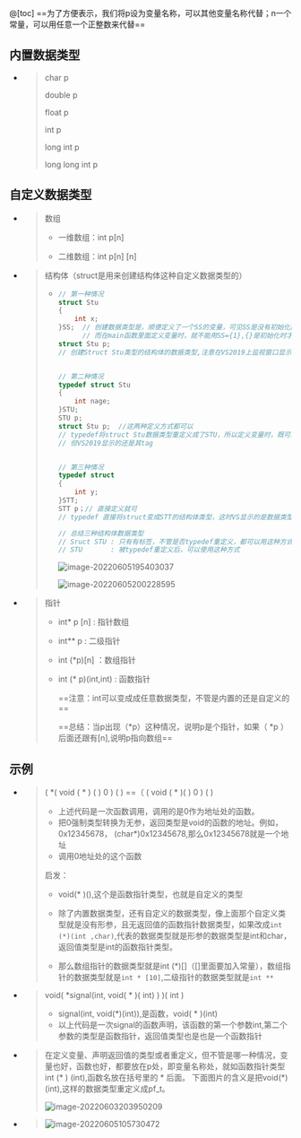 ﻿
@[toc]
==为了方便表示，我们将p设为变量名称，可以其他变量名称代替；n一个常量，可以用任意一个正整数来代替==

## 内置数据类型

* >  char p
  >
  > double p
  >
  > float p
  >
  > int p
  >
  > long int  p
  >
  > long long int p

## 自定义数据类型

* > 数组
  >
  > * 一维数组：int   p[n]
  >
  > * 二维数组：int   p[n] [n] 

* > 结构体（struct是用来创建结构体这种自定义数据类型的）
  >
  > * ```C
  >   // 第一种情况
  >   struct Stu
  >   {
  >       int x;
  >   }SS;  // 创建数据类型是，顺便定义了一个SS的变量，可见SS是没有初始化的，如果要初始化将ss改成SS={1}
  >         // 而在main函数里面定义变量时，就不能用SS={1},{}是初始化时才用的，初始化时没用后面就不能用了
  >   struct Stu p; 
  >   // 创建Struct Stu类型的结构体的数据类型,注意在VS2019上监视窗口显示的是其tag，struct后面跟的就是tag
  >   
  >   
  >   // 第二种情况
  >   typedef struct Stu
  >   {
  >       int nage;
  >   }STU;
  >   STU p;
  >   struct Stu p;  //这两种定义方式都可以
  >   // typedef将struct Stu数据类型重定义成了STU，所以定义变量时，既可以用Struct Stu定义也可以用STU定义
  >   // 但VS2019显示的还是其tag
  >   
  >   
  >   // 第三种情况
  >   typedef struct
  >   {
  >       int y;
  >   }STT;
  >   STT p；// 直接定义就可
  >   // typedef 直接将struct变成STT的结构体类型，这时VS显示的是数据类型，不再用tag代替，其实它都没有标签
  >   
  >   // 总结三种结构体数据类型
  >   // Sruct STU : 只有有标签，不管是否typedef重定义，都可以用这种方式定义
  >   // STU       : 被typedef重定义后，可以使用这种方式
  >   ```
  >
  >   ![image-20220605195403037](https://img-blog.csdnimg.cn/img_convert/94f6d8260b006750f9c3641ee49d42cd.png)
  >
  >   ![image-20220605200228595](https://img-blog.csdnimg.cn/img_convert/d8149de525bd1078c1294fde90fc4d64.png)

* > 指针
  >
  > *  int* p [n]                 :  指针数组      
  >
  > * int** p                      :  二级指针
  >
  > * int  (*p)[n]               ：数组指针
  >
  > * int (* p)(int,int)        :  函数指针 
  >
  >   ==注意：int可以变成成任意数据类型，不管是内置的还是自定义的==
  >
  >   ==总结：当p出现（*p）这种情况，说明p是个指针，如果（ *p ）后面还跟有[n],说明p指向数组==

## 示例

* > (  *( void ( * ) (  ) 0  )   ( )  ==（ ( void ( * )(  ) 0 ) ( )
  >
  > * 上述代码是一次函数调用，调用的是0作为地址处的函数。
  > * 把0强制类型转换为无参，返回类型是void的函数的地址。例如，0x12345678， (char*)0x12345678,那么0x12345678就是一个地址
  > * 调用0地址处的这个函数
  >
  > 
  >
  > 启发：
  >
  > * void(* )(),这个是函数指针类型，也就是自定义的类型
  >
  > * 除了内置数据类型，还有自定义的数据类型，像上面那个自定义类型就是没有形参，且无返回值的函数指针数据类型，如果改成`int (*)(int ,char)`,代表的数据类型就是形参的数据类型是int和char，返回值类型是int的函数指针类型。
  > * 那么数组指针的数据类型就是int (*)[]（[]里面要加入常量），数组指针的数据类型就是`int * [10]`,二级指针的数据类型就是`int **`

* > void(  *signal(int, void( * )( int) )  )( int )
  >
  > * signal(int, void(*)(int)),是函数，void( * )(int)
  > * 以上代码是一次signal的函数声明，该函数的第一个参数int,第二个参数的类型是函数指针，返回值类型也是也是一个函数指针

* > 在定义变量、声明返回值的类型或者重定义，但不管是哪一种情况，变量也好，函数也好，都要放在p处，即变量名称处，就如函数指针类型int (* ) (int),函数名放在括号里的 * 后面。  下面图片的含义是把void(*)(int),这样的数据类型重定义成pf_t。
  >
  > ![image-20220603203950209](https://img-blog.csdnimg.cn/img_convert/d99a08fca4221f12393a9c65daef58e6.png)

* > ![image-20220605105730472](https://img-blog.csdnimg.cn/img_convert/83470d36caf1512c328b18efc4a1be59.png)
